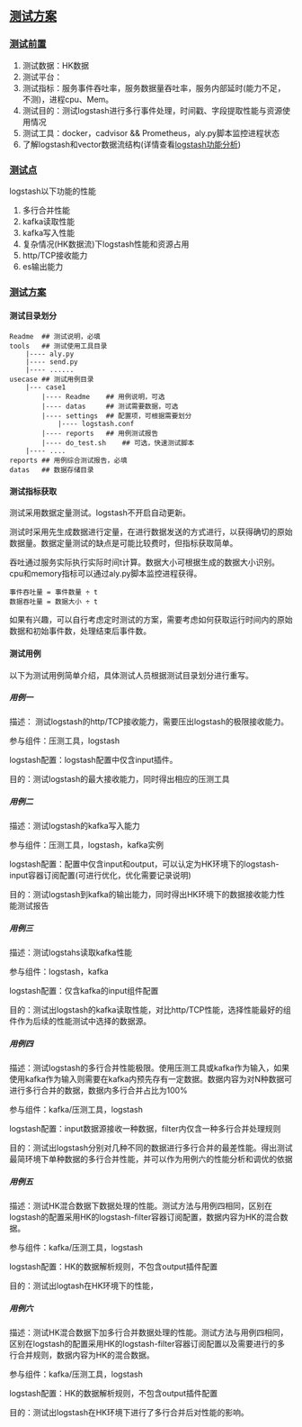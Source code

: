 ## [测试方案](http://confluence.aishu.cn/pages/resumedraft.action?draftId=82073796&draftShareId=cdeaf975-e275-454b-9db1-7e1f78a2dcf9#测试方案)

### [测试前置](http://confluence.aishu.cn/pages/resumedraft.action?draftId=82073796&draftShareId=cdeaf975-e275-454b-9db1-7e1f78a2dcf9#测试前置)

1. 测试数据：HK数据
2. 测试平台：
3. 测试指标：服务事件吞吐率，服务数据量吞吐率，服务内部延时(能力不足，不测)，进程cpu、Mem。
4. 测试目的：测试logstash进行多行事件处理，时间戳、字段提取性能与资源使用情况
5. 测试工具：docker，cadvisor && Prometheus，aly.py脚本监控进程状态
6. 了解logstash和vector数据流结构(详情查看[logstash功能分析]())

### [测试点](http://confluence.aishu.cn/pages/resumedraft.action?draftId=82073796&draftShareId=cdeaf975-e275-454b-9db1-7e1f78a2dcf9#测试点)

logstash以下功能的性能

1. 多行合并性能
2. kafka读取性能
3. kafka写入性能
4. 复杂情况(HK数据流)下logstash性能和资源占用
5. http/TCP接收能力
6. es输出能力

### [测试方案](http://confluence.aishu.cn/pages/resumedraft.action?draftId=82073796&draftShareId=cdeaf975-e275-454b-9db1-7e1f78a2dcf9#测试方案-1)

#### 测试目录划分

```
Readme	## 测试说明，必填
tools	## 测试使用工具目录
	|---- aly.py
	|---- send.py
	|---- ......
usecase	## 测试用例目录
	|--- case1
		|---- Readme	## 用例说明，可选
		|---- datas		## 测试需要数据，可选
		|---- settings	## 配置项，可根据需要划分
			|---- logstash.conf
		|---- reports	## 用例测试报告
		|---- do_test.sh	## 可选，快速测试脚本	
	|---- ....
reports	## 用例综合测试报告，必填
datas	## 数据存储目录
```

#### 测试指标获取

测试采用数据定量测试。logstash不开启自动更新。

测试时采用先生成数据进行定量，在进行数据发送的方式进行，以获得确切的原始数据量。数据定量测试的缺点是可能比较费时，但指标获取简单。

吞吐通过服务实际执行实际时间t计算。数据大小可根据生成的数据大小识别。cpu和memory指标可以通过aly.py脚本监控进程获得。

```
事件吞吐量 = 事件数量 ÷ t
数据吞吐量 = 数据大小 ÷ t
```

如果有兴趣，可以自行考虑定时测试的方案，需要考虑如何获取运行时间内的原始数据和初始事件数，处理结束后事件数。

#### 测试用例

以下为测试用例简单介绍，具体测试人员根据测试目录划分进行重写。

##### 用例一

描述： 测试logstash的http/TCP接收能力，需要压出logstash的极限接收能力。

参与组件：压测工具，logstash

logstash配置：logstash配置中仅含input插件。

目的：测试logstash的最大接收能力，同时得出相应的压测工具

##### 用例二

描述：测试logstash的kafka写入能力

参与组件：压测工具，logstash，kafka实例

logstash配置：配置中仅含input和output，可以认定为HK环境下的logstash-input容器订阅配置(可进行优化，优化需要记录说明)

目的：测试logstash到kafka的输出能力，同时得出HK环境下的数据接收能力性能测试报告

##### 用例三

描述：测试logstahs读取kafka性能

参与组件：logstash，kafka

logstash配置：仅含kafka的input组件配置

目的：测试出logstash的kafka读取性能，对比http/TCP性能，选择性能最好的组件作为后续的性能测试中选择的数据源。

##### 用例四

描述：测试logstash的多行合并性能极限。使用压测工具或kafka作为输入，如果使用kafka作为输入则需要在kafka内预先存有一定数据。数据内容为对N种数据可进行多行合并的数据，数据内多行合并占比为100%

参与组件：kafka/压测工具，logstash

logstash配置：input数据源接收一种数据，filter内仅含一种多行合并处理规则

目的：测试出logstash分别对几种不同的数据进行多行合并的最差性能。得出测试最简环境下单种数据的多行合并性能，并可以作为用例六的性能分析和调优的依据

##### 用例五

描述：测试HK混合数据下数据处理的性能。测试方法与用例四相同，区别在logstash的配置采用HK的logstash-filter容器订阅配置，数据内容为HK的混合数据。

参与组件：kafka/压测工具，logstash

logstash配置：HK的数据解析规则，不包含output插件配置

目的：测试出logtash在HK环境下的性能，

##### 用例六

描述：测试HK混合数据下加多行合并数据处理的性能。测试方法与用例四相同，区别在logstash的配置采用HK的logstash-filter容器订阅配置以及需要进行的多行合并规则，数据内容为HK的混合数据。

参与组件：kafka/压测工具，logstash

logstash配置：HK的数据解析规则，不包含output插件配置

目的：测试出logstash在HK环境下进行了多行合并后对性能的影响。

